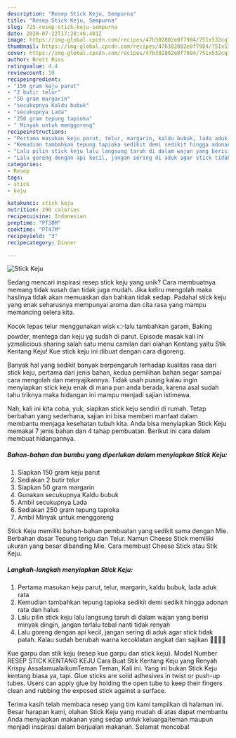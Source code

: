 ```yaml
---
description: "Resep Stick Keju, Sempurna"
title: "Resep Stick Keju, Sempurna"
slug: 725-resep-stick-keju-sempurna
date: 2020-07-22T17:28:46.481Z
image: https://img-global.cpcdn.com/recipes/47b302802e0f7984/751x532cq70/stick-keju-foto-resep-utama.jpg
thumbnail: https://img-global.cpcdn.com/recipes/47b302802e0f7984/751x532cq70/stick-keju-foto-resep-utama.jpg
cover: https://img-global.cpcdn.com/recipes/47b302802e0f7984/751x532cq70/stick-keju-foto-resep-utama.jpg
author: Brett Rios
ratingvalue: 4.4
reviewcount: 10
recipeingredient:
- "150 gram keju parut"
- "2 butir telur"
- "50 gram margarin"
- "secukupnya Kaldu bubuk"
- "secukupnya Lada"
- "250 gram tepung tapioka"
- " Minyak untuk menggoreng"
recipeinstructions:
- "Pertama masukan keju parut, telur, margarin, kaldu bubuk, lada aduk rata"
- "Kemudian tambahkan tepung tapioka sedikit demi sedikit hingga adonan rata dan halus"
- "Lalu pilin stick keju lalu langsung taruh di dalam wajan yang berisi minyak dingin, jangan terlalu tebal nanti tidak renyah"
- "Lalu goreng dengan api kecil, jangan sering di aduk agar stick tidak patah. Kalau sudah berubah warna kecoklatan angkat dan sajikan 👍🏼👍🏼"
categories:
- Resep
tags:
- stick
- keju

katakunci: stick keju 
nutrition: 290 calories
recipecuisine: Indonesian
preptime: "PT38M"
cooktime: "PT47M"
recipeyield: "3"
recipecategory: Dinner

---
```



![Stick Keju](https://img-global.cpcdn.com/recipes/47b302802e0f7984/751x532cq70/stick-keju-foto-resep-utama.jpg)

Sedang mencari inspirasi resep stick keju yang unik? Cara membuatnya memang tidak susah dan tidak juga mudah. Jika keliru mengolah maka hasilnya tidak akan memuaskan dan bahkan tidak sedap. Padahal stick keju yang enak seharusnya mempunyai aroma dan cita rasa yang mampu memancing selera kita.

Kocok lepas telur menggunakan wisk 👉lalu tambahkan garam, Baking powder, mentega dan keju yg sudah di parut. Episode masak kali ini yzmalicious sharing salah satu menu camilan dari olahan Kentang yaitu Stik Kentang Keju! Kue stick keju ini dibuat dengan cara digoreng.

Banyak hal yang sedikit banyak berpengaruh terhadap kualitas rasa dari stick keju, pertama dari jenis bahan, kedua pemilihan bahan segar sampai cara mengolah dan menyajikannya. Tidak usah pusing kalau ingin menyiapkan stick keju enak di mana pun anda berada, karena asal sudah tahu triknya maka hidangan ini mampu menjadi sajian istimewa.


Nah, kali ini kita coba, yuk, siapkan stick keju sendiri di rumah. Tetap berbahan yang sederhana, sajian ini bisa memberi manfaat dalam membantu menjaga kesehatan tubuh kita. Anda bisa menyiapkan Stick Keju memakai 7 jenis bahan dan 4 tahap pembuatan. Berikut ini cara dalam membuat hidangannya.

<!--inarticleads1-->

##### Bahan-bahan dan bumbu yang diperlukan dalam menyiapkan Stick Keju:

1. Siapkan 150 gram keju parut
1. Sediakan 2 butir telur
1. Siapkan 50 gram margarin
1. Gunakan secukupnya Kaldu bubuk
1. Ambil secukupnya Lada
1. Sediakan 250 gram tepung tapioka
1. Ambil  Minyak untuk menggoreng


Stick Keju memiliki bahan-bahan pembuatan yang sedikit sama dengan Mie. Berbahan dasar Tepung terigu dan Telur. Namun Cheese Stick memiliki ukuran yang besar dibanding Mie. Cara membuat Cheese Stick atau Stik Keju. 

<!--inarticleads2-->

##### Langkah-langkah menyiapkan Stick Keju:

1. Pertama masukan keju parut, telur, margarin, kaldu bubuk, lada aduk rata
1. Kemudian tambahkan tepung tapioka sedikit demi sedikit hingga adonan rata dan halus
1. Lalu pilin stick keju lalu langsung taruh di dalam wajan yang berisi minyak dingin, jangan terlalu tebal nanti tidak renyah
1. Lalu goreng dengan api kecil, jangan sering di aduk agar stick tidak patah. Kalau sudah berubah warna kecoklatan angkat dan sajikan 👍🏼👍🏼


Kue garpu dan stik keju (resep kue garpu dan stick keju). Model Number RESEP STICK KENTANG KEJU Cara Buat Stik Kentang Keju yang Renyah Krispy AssalamualaikumTeman Teman, Kali ini. Yang ini bukan Stick Keju kentang biasa ya, tapi. Glue sticks are solid adhesives in twist or push-up tubes. Users can apply glue by holding the open tube to keep their fingers clean and rubbing the exposed stick against a surface. 

Terima kasih telah membaca resep yang tim kami tampilkan di halaman ini. Besar harapan kami, olahan Stick Keju yang mudah di atas dapat membantu Anda menyiapkan makanan yang sedap untuk keluarga/teman maupun menjadi inspirasi dalam berjualan makanan. Selamat mencoba!
